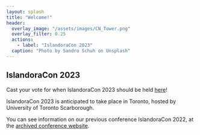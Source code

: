 ```yaml
---
layout: splash
title: "Welcome!"
header:
  overlay_image: "/assets/images/CN_Tower.png"
  overlay_filter: 0.25
  actions:
    - label: "IslandoraCon 2023"
  caption: "Photo by Sandro Schuh on Unsplash"
---
```


## IslandoraCon 2023

Cast your vote for when IslandoraCon 2023 should be held [here](https://forms.gle/g1NvqWcQKzqBeYp16)!

IslandoraCon 2023 is anticipated to take place in Toronto, hosted by University of Toronto Scarborough.

You can see information on our previous conference IslandoraCon 2022, at the [archived conference website](https://2022.islandora.ca/).
